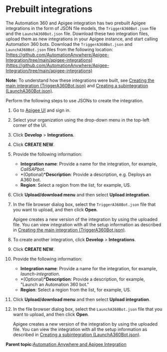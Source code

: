 # Prebuilt integrations

The Automation 360 and Apigee integration has two prebuilt Apigee integrations in the form of JSON file models, the `TriggerA360Bot.json` file and the `LaunchA360Bot.json` file. Download these two integration files, upload them as new integrations in your Apigee instance, and start calling Automation 360 bots. Download the `TriggerA360Bot.json` and `LaunchA360Bot.json` files from the following location: [https://github.com/AutomationAnywhere/Apigee-Integration/tree/main/apigee-integrations](https://github.com/AutomationAnywhere/Apigee-Integration/tree/main/apigee-integrations)

**Note:** To understand how these integrations were built, see [Creating the main integration \(TriggerA360Bot.json\)](creating-main-integration.md) and [Creating a subintegration \(LaunchA360Bot.json\)](creating-sub-integration.md).

Perform the following steps to use JSONs to create the integration.

1.  Go to [Apigee UI](https://apigee.google.com/landing) and sign in.

2.  Select your organization using the drop-down menu in the top-left corner of the UI.

3.  Click **Develop** \> **Integrations**.

4.  Click **CREATE NEW**.

5.  Provide the following information:

    -   **Integration name**: Provide a name for the integration, for example, *CallSAPbot*.
    -   *\(Optional\)***Description**: Provide a description, e.g. Deploys an A360 bot.
    -   **Region**: Select a region from the list, for example, US.
6.  Click **Upload/download menu** and then select **Upload integration**.

7.  In the file browser dialog box, select the `TriggerA360Bot.json` file that you want to upload, and then click **Open**.

    Apigee creates a new version of the integration by using the uploaded file. You can view integration with all the setup information as described in [Creating the main integration \(TriggerA360Bot.json\)](creating-main-integration.md).

8.  To create another integration, click **Develop** \> **Integrations**.

9.  Click **CREATE NEW**.

10. Provide the following information:

    -   **Integration name**: Provide a name for the integration, for example, *launch-integration*.
    -   *\(Optional\)***Description**: Provide a description, for example, "Launch an Automation 360 bot."
    -   **Region**: Select a region from the list, for example, US.
11. Click **Upload/download menu** and then select **Upload integration**.

12. In the file browser dialog box, select the `LaunchA360Bot.json` file that you want to upload, and then click **Open**.

    Apigee creates a new version of the integration by using the uploaded file. You can view the integration with all the setup information as described in [Creating a subintegration \(LaunchA360Bot.json\)](creating-sub-integration.md).


**Parent topic:**[Automation Anywhere and Apigee Integration](../readme.md)

